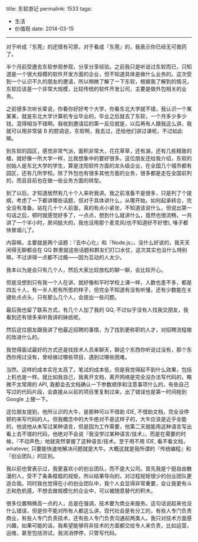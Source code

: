 title: 东软游记
permalink: 1533
tags:
  - 生活
  - 价值观
date: 2014-03-15
---

对于听成『东莞』的还情有可原，对于看成『东莞』的，我表示你已经无可救药了。

半个月前受邀去东软参观参观，分享分享经验。之前我只是听说过东软而已，只知道是一个很大规模的软件开发方面的企业，但不知道具体是做什么业务的。这次受到一个认识不久的朋友的邀请，所以稍微了解了一下东软，根据我了解到的情况，东软应该是一个非常大规模，比较传统的软件开发公司，主要是做外包相关的业务。

之前很多次听长辈说，你看你好好考个大学，你看东北大学就不错，我认识一个某某某，就是东北大学计算机专业毕业的，毕业之后就去了东软，一个月多少多少钱，混得相当不错啊。我收到邀请后的第一反应就是，以后再有人跟我这么讲，我就可以用非常装 B 的腔调说，东软啊，我去过，还给他们讲过课呢，不过如此嘛。

到东软的园区，感觉非常气派，面积非常大，花花草草，还有湖，还有几栋精致的楼，就好像一所大学一样，比我想象中的要好很多。这位朋友还给我介绍，东软的创始人是东北大学的学生，算是沈阳软件方面的龙头级企业，在全国几个城市都有园区，还有几所学校。除了外包也有很多其他方面的业务，很多都是走在全国前列的，而且目前也在做一些业务方面的转型。

到了以后，才知道居然有几十个人来听我讲。我之前准备不是很多，只是列了个提纲，考虑了一下都讲哪些话题，但对于具体讲什么，从哪开始，如何起承转合，完全没有准备。站在几十个人前面，真的有点小紧张，不知道该说什么，但说出第一句话之后，顿时就感觉好多了，一点点，想到什么就讲什么，竟然也很流畅，一共讲了一个半小时，房间挺大的，我也没用那个麦克风(也不知道好不好使), 嗓子都快冒烟儿了。

内容嘛，主要就是两个话题：『去中心化』和『Node.js』，没什么好说的，我天天闲得无聊都会在 QQ 群里就这些话题和群友们打口水仗，这次其实也没什么特别嘛，不过讲得一点都不过瘾——因为互动的人太少。

我本以为是会只有几个人，然后大家比较放松的聊一聊，会比较开心。

但是没想到只有我一个人在讲，就好像和平时学校上课一样，人数也差不多，都是四五十人，有一半人若有所思的样子，但完全不知道有没有听懂，还有少数能在关键处点点头，只有那么几个人，会提出一些问题。

最后我也留了联系方式，有几个人加了我的 QQ, 不过似乎没有人找我交朋友，我看到还有很多来听我讲的妹纸呢。

然后这位朋友跟我讲了他最近招聘的事情，为了找到更称职的人才，对招聘流程做的改进什么的。

我觉得面试最好的方式还是找技术人员来聊天，聊这个东西你听说过没有，那个东西你用过没有，曾经做过哪些项目，遇到过哪些困难。

当然，这样的成本实在太高了。笔试的成本低，但是我觉得起不到什么效果，包括上机也是一样。就比如我自己，我离开文档，离开网络是完全没办法写代码的，略微不太常用的 API, 我都会去文档确认一下参数顺序和注意事项什么的，有些自己写过的代码片段，会直接从以前的项目里复制过来，出了错误也是第一时间拖到 Google 上搜一下。

这位朋友提到，他所认识的大牛，是那种可以不借助 IDE, 不借助文档，完全没停顿的来写代码的人。但我概念中的大牛绝对不是这样子的，大牛应该是近乎全能的，他说他从未写过某种语言，但是因为工作需要，他第二天就能用这种语言写出看上去不错的代码，他绝对不会说『我没学过某种语言/技术』，而是在需要的时候，『不动声色』地就突然掌握了这种语言/技术。至于用不用 IDE, 看不看文档，whatever, 只要能快速地解决问题就是大牛。大概这就是我所谓的『传统编程』和『创业团队』的区别。

我以前也曾表示过，我更喜欢小的创业团队，而不是大公司。首先我是个挺自由散漫的人，受不了条条框框的规矩，所以结果导向的，对过程规矩很少的创业团队更适合我。同时我也觉得在小的创业团队中，我个人会显得非常重要，会让我更有斗志和危机感，不想去做规模化的企业中，可以被随意替代的积木。

很多位置稍微高一点的人，总是在强调，技术要为商业来服务。这句话说起来也没什么错误，但是你不能对所有人都这么讲，现代社会是有分工的，有些人专门负责商业，有些人专门负责技术，还有些人专门负责沟通前两类人。我只对技术方面感兴趣，如果可能的话，我希望能够将非技术的方面都交给专人来负责，比如运营，运维，甚至包括测试，我消消停停，只管写代码。
